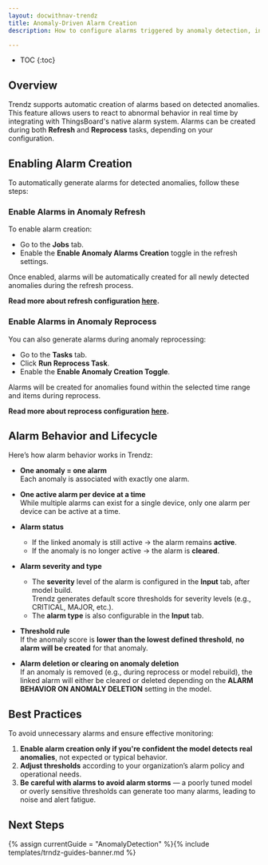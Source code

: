 ```yaml
---
layout: docwithnav-trendz
title: Anomaly-Driven Alarm Creation
description: How to configure alarms triggered by anomaly detection, including alarm types, severities, and behaviors.

---
```


* TOC
{:toc}

## Overview

Trendz supports automatic creation of alarms based on detected anomalies. This feature allows users to react to abnormal 
behavior in real time by integrating with ThingsBoard's native alarm system. Alarms can be created during both 
**Refresh** and **Reprocess** tasks, depending on your configuration.

## Enabling Alarm Creation

To automatically generate alarms for detected anomalies, follow these steps:

### Enable Alarms in Anomaly Refresh

To enable alarm creation:

- Go to the **Jobs** tab.
- Enable the **Enable Anomaly Alarms Creation** toggle in the refresh settings.

Once enabled, alarms will be automatically created for all newly detected anomalies during the refresh process.

**Read more about refresh configuration [here](/docs/trendz/anomaly/refresh-reprocess#anomaly-refresh).**

### Enable Alarms in Anomaly Reprocess

You can also generate alarms during anomaly reprocessing:

- Go to the **Tasks** tab.
- Click **Run Reprocess Task**.
- Enable the **Enable Anomaly Creation Toggle**.

Alarms will be created for anomalies found within the selected time range and items during reprocess.

**Read more about reprocess configuration [here](/docs/trendz/anomaly/refresh-reprocess#anomaly-reprocess).**

## Alarm Behavior and Lifecycle

Here’s how alarm behavior works in Trendz:

- **One anomaly = one alarm**  
  Each anomaly is associated with exactly one alarm.

- **One active alarm per device at a time**  
  While multiple alarms can exist for a single device, only one alarm per device can be active at a time.

- **Alarm status**
    - If the linked anomaly is still active → the alarm remains **active**.
    - If the anomaly is no longer active → the alarm is **cleared**.

- **Alarm severity and type**
  - The **severity** level of the alarm is configured in the **Input** tab, after model build.  
    Trendz generates default score thresholds for severity levels (e.g., CRITICAL, MAJOR, etc.).
  - The **alarm type** is also configurable in the **Input** tab.

- **Threshold rule**  
  If the anomaly score is **lower than the lowest defined threshold**, **no alarm will be created** for that anomaly.

- **Alarm deletion or clearing on anomaly deletion**  
  If an anomaly is removed (e.g., during reprocess or model rebuild), the linked alarm will either be cleared or deleted 
  depending on the **ALARM BEHAVIOR ON ANOMALY DELETION** setting in the model.

## Best Practices

To avoid unnecessary alarms and ensure effective monitoring:

1. **Enable alarm creation only if you're confident the model detects real anomalies**, not expected or typical behavior.
2. **Adjust thresholds** according to your organization’s alarm policy and operational needs.
3. **Be careful with alarms to avoid alarm storms** — a poorly tuned model or overly sensitive thresholds can generate too many alarms, leading to noise and alert fatigue.

## Next Steps

{% assign currentGuide = "AnomalyDetection" %}{% include templates/trndz-guides-banner.md %}
